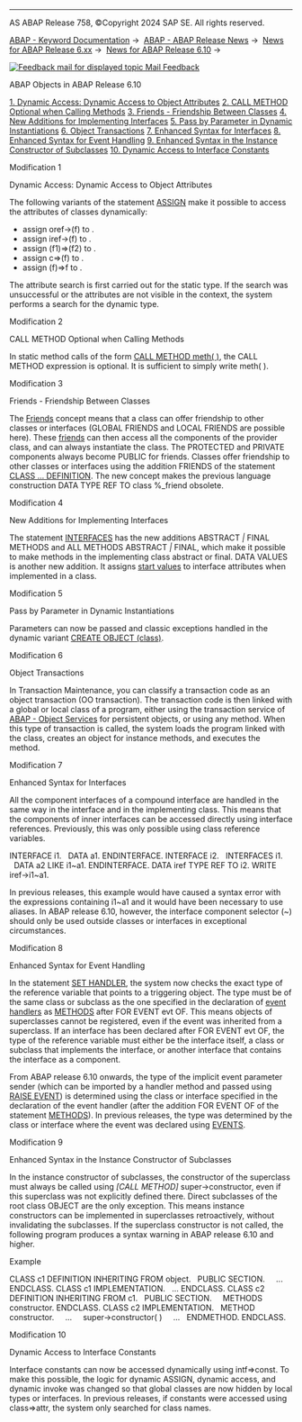  

* * *

AS ABAP Release 758, ©Copyright 2024 SAP SE. All rights reserved.

[ABAP - Keyword Documentation](https://help.sap.com/doc/abapdocu_latest_index_htm/latest/en-US/abenabap.htm) →  [ABAP - ABAP Release News](https://help.sap.com/doc/abapdocu_latest_index_htm/latest/en-US/abennews.htm) →  [News for ABAP Release 6.xx](https://help.sap.com/doc/abapdocu_latest_index_htm/latest/en-US/abennews-6.htm) →  [News for ABAP Release 6.10](https://help.sap.com/doc/abapdocu_latest_index_htm/latest/en-US/abennews-610.htm) → 

 [![](Mail.gif?object=Mail.gif "Feedback mail for displayed topic") Mail Feedback](mailto:f1_help@sap.com?subject=Feedback%20on%20ABAP%20Documentation&body=Document:%20ABAP%20Objects%20in%20ABAP%20Release%206.10%2C%20ABENNEWS-610-OBJECTS%2C%20758%0D%0A%0D%0AError:%0D%0A%0D%0A%0D%0A%0D%0ASuggestion%20for%20improvement:)

ABAP Objects in ABAP Release 6.10

[1\. Dynamic Access: Dynamic Access to Object Attributes](#!ABAP_MODIFICATION_1@1@)
[2\. CALL METHOD Optional when Calling Methods](#!ABAP_MODIFICATION_2@2@)
[3\. Friends - Friendship Between Classes](#!ABAP_MODIFICATION_3@3@)
[4\. New Additions for Implementing Interfaces](#!ABAP_MODIFICATION_4@4@)
[5\. Pass by Parameter in Dynamic Instantiations](#!ABAP_MODIFICATION_5@5@)
[6\. Object Transactions](#!ABAP_MODIFICATION_6@6@)
[7\. Enhanced Syntax for Interfaces](#!ABAP_MODIFICATION_7@7@)
[8\. Enhanced Syntax for Event Handling](#!ABAP_MODIFICATION_8@8@)
[9\. Enhanced Syntax in the Instance Constructor of Subclasses](#!ABAP_MODIFICATION_9@9@)
[10\. Dynamic Access to Interface Constants](#!ABAP_MODIFICATION_10@10@)

Modification 1   

Dynamic Access: Dynamic Access to Object Attributes

The following variants of the statement [ASSIGN](https://help.sap.com/doc/abapdocu_latest_index_htm/latest/en-US/abapassign_mem_area_dynamic_access.htm) make it possible to access the attributes of classes dynamically:

-   assign oref->(f) to <fs>.
-   assign iref->(f) to <fs>.
-   assign (f1)=>(f2) to <fs>.
-   assign c=>(f) to <fs>.
-   assign (f)=>f to <fs>.

The attribute search is first carried out for the static type. If the search was unsuccessful or the attributes are not visible in the context, the system performs a search for the dynamic type.

Modification 2   

CALL METHOD Optional when Calling Methods

In static method calls of the form [CALL METHOD meth( )](https://help.sap.com/doc/abapdocu_latest_index_htm/latest/en-US/abapcall_method_static.htm), the CALL METHOD expression is optional. It is sufficient to simply write meth( ).

Modification 3   

Friends - Friendship Between Classes

The [Friends](https://help.sap.com/doc/abapdocu_latest_index_htm/latest/en-US/abenfriends.htm) concept means that a class can offer friendship to other classes or interfaces (GLOBAL FRIENDS and LOCAL FRIENDS are possible here). These [friends](https://help.sap.com/doc/abapdocu_latest_index_htm/latest/en-US/abenfriend_glosry.htm "Glossary Entry") can then access all the components of the provider class, and can always instantiate the class. The PROTECTED and PRIVATE components always become PUBLIC for friends. Classes offer friendship to other classes or interfaces using the addition FRIENDS of the statement [CLASS ... DEFINITION](https://help.sap.com/doc/abapdocu_latest_index_htm/latest/en-US/abapclass.htm). The new concept makes the previous language construction DATA TYPE REF TO class %\_friend obsolete.

Modification 4   

New Additions for Implementing Interfaces

The statement [INTERFACES](https://help.sap.com/doc/abapdocu_latest_index_htm/latest/en-US/abapinterfaces.htm) has the new additions ABSTRACT *|* FINAL METHODS and ALL METHODS ABSTRACT *|* FINAL, which make it possible to make methods in the implementing class abstract or final. DATA VALUES is another new addition. It assigns [start values](https://help.sap.com/doc/abapdocu_latest_index_htm/latest/en-US/abenstart_value_glosry.htm "Glossary Entry") to interface attributes when implemented in a class.

Modification 5   

Pass by Parameter in Dynamic Instantiations

Parameters can now be passed and classic exceptions handled in the dynamic variant [CREATE OBJECT (class)](https://help.sap.com/doc/abapdocu_latest_index_htm/latest/en-US/abapcreate_object.htm).

Modification 6   

Object Transactions

In Transaction Maintenance, you can classify a transaction code as an object transaction (OO transaction). The transaction code is then linked with a global or local class of a program, either using the transaction service of [ABAP - Object Services](https://help.sap.com/doc/abapdocu_latest_index_htm/latest/en-US/abenabap_object_services.htm) for persistent objects, or using any method. When this type of transaction is called, the system loads the program linked with the class, creates an object for instance methods, and executes the method.

Modification 7   

Enhanced Syntax for Interfaces

All the component interfaces of a compound interface are handled in the same way in the interface and in the implementing class. This means that the components of inner interfaces can be accessed directly using interface references. Previously, this was only possible using class reference variables.

INTERFACE i1.
  DATA a1.
ENDINTERFACE.
INTERFACE i2.
  INTERFACES i1.
  DATA a2 LIKE i1~a1.
ENDINTERFACE.
DATA iref TYPE REF TO i2.
WRITE iref->i1~a1.

In previous releases, this example would have caused a syntax error with the expressions containing i1~a1 and it would have been necessary to use aliases. In ABAP release 6.10, however, the interface component selector (~) should only be used outside classes or interfaces in exceptional circumstances.

Modification 8   

Enhanced Syntax for Event Handling

In the statement [SET HANDLER](https://help.sap.com/doc/abapdocu_latest_index_htm/latest/en-US/abapset_handler.htm), the system now checks the exact type of the reference variable that points to a triggering object. The type must be of the same class or subclass as the one specified in the declaration of [event handlers](https://help.sap.com/doc/abapdocu_latest_index_htm/latest/en-US/abenevent_handler_glosry.htm "Glossary Entry") as [METHODS](https://help.sap.com/doc/abapdocu_latest_index_htm/latest/en-US/abapmethods.htm) after FOR EVENT evt OF. This means objects of superclasses cannot be registered, even if the event was inherited from a superclass. If an interface has been declared after FOR EVENT evt OF, the type of the reference variable must either be the interface itself, a class or subclass that implements the interface, or another interface that contains the interface as a component.

From ABAP release 6.10 onwards, the type of the implicit event parameter sender (which can be imported by a handler method and passed using [RAISE EVENT](https://help.sap.com/doc/abapdocu_latest_index_htm/latest/en-US/abapraise_event.htm)) is determined using the class or interface specified in the declaration of the event handler (after the addition FOR EVENT OF of the statement [METHODS](https://help.sap.com/doc/abapdocu_latest_index_htm/latest/en-US/abapmethods.htm)). In previous releases, the type was determined by the class or interface where the event was declared using [EVENTS](https://help.sap.com/doc/abapdocu_latest_index_htm/latest/en-US/abapevents.htm).

Modification 9   

Enhanced Syntax in the Instance Constructor of Subclasses

In the instance constructor of subclasses, the constructor of the superclass must always be called using *\[*CALL METHOD*\]* super->constructor, even if this superclass was not explicitly defined there. Direct subclasses of the root class OBJECT are the only exception. This means instance constructors can be implemented in superclasses retroactively, without invalidating the subclasses. If the superclass constructor is not called, the following program produces a syntax warning in ABAP release 6.10 and higher.

Example

CLASS c1 DEFINITION INHERITING FROM object.
  PUBLIC SECTION.
    ...
ENDCLASS.
CLASS c1 IMPLEMENTATION.
  ...
ENDCLASS.
CLASS c2 DEFINITION INHERITING FROM c1.
  PUBLIC SECTION.
    METHODS constructor.
ENDCLASS.
CLASS c2 IMPLEMENTATION.
  METHOD constructor.
    ...
    super->constructor( )
    ...
  ENDMETHOD.
ENDCLASS.

Modification 10   

Dynamic Access to Interface Constants

Interface constants can now be accessed dynamically using intf=>const. To make this possible, the logic for dynamic ASSIGN, dynamic access, and dynamic invoke was changed so that global classes are now hidden by local types or interfaces. In previous releases, if constants were accessed using class=>attr, the system only searched for class names.